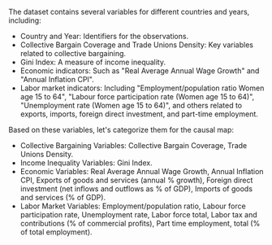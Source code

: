 The dataset contains several variables for different countries and years, including:

- Country and Year: Identifiers for the observations.
- Collective Bargain Coverage and Trade Unions Density: Key variables related to collective bargaining.
- Gini Index: A measure of income inequality.
- Economic indicators: Such as "Real Average Annual Wage Growth" and "Annual Inflation CPI".
- Labor market indicators: Including "Employment/population ratio Women age 15 to 64", "Labour force participation rate (Women age 15 to 64)", "Unemployment rate (Women age 15 to 64)", and others related to exports, imports, foreign direct investment, and part-time employment.

Based on these variables, let's categorize them for the causal map:

- Collective Bargaining Variables: Collective Bargain Coverage, Trade Unions Density.
- Income Inequality Variables: Gini Index.
- Economic Variables: Real Average Annual Wage Growth, Annual Inflation CPI, Exports of goods and services (annual % growth), Foreign direct investment (net inflows and outflows as % of GDP), Imports of goods and services (% of GDP).
- Labor Market Variables: Employment/population ratio, Labour force participation rate, Unemployment rate, Labor force total, Labor tax and contributions (% of commercial profits), Part time employment, total (% of total employment).
